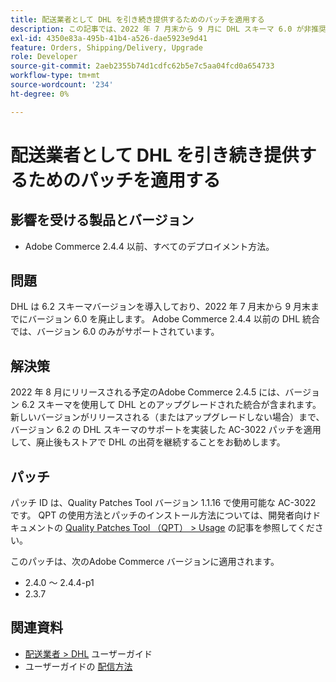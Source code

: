 ```yaml
---
title: 配送業者として DHL を引き続き提供するためのパッチを適用する
description: この記事では、2022 年 7 月末から 9 月に DHL スキーマ 6.0 が非推奨（廃止予定）になった後も、Adobe Commerce 2.4.4 以前を使用しているマーチャントが DHL 配送を引き続き提供できるパッチを提供します。
exl-id: 4350e83a-495b-41b4-a526-dae5923e9d41
feature: Orders, Shipping/Delivery, Upgrade
role: Developer
source-git-commit: 2aeb2355b74d1cdfc62b5e7c5aa04fcd0a654733
workflow-type: tm+mt
source-wordcount: '234'
ht-degree: 0%

---
```


# 配送業者として DHL を引き続き提供するためのパッチを適用する


## 影響を受ける製品とバージョン

* Adobe Commerce 2.4.4 以前、すべてのデプロイメント方法。

## 問題

DHL は 6.2 スキーマバージョンを導入しており、2022 年 7 月末から 9 月末までにバージョン 6.0 を廃止します。 Adobe Commerce 2.4.4 以前の DHL 統合では、バージョン 6.0 のみがサポートされています。

## 解決策

2022 年 8 月にリリースされる予定のAdobe Commerce 2.4.5 には、バージョン 6.2 スキーマを使用して DHL とのアップグレードされた統合が含まれます。 新しいバージョンがリリースされる（またはアップグレードしない場合）まで、バージョン 6.2 の DHL スキーマのサポートを実装した AC-3022 パッチを適用して、廃止後もストアで DHL の出荷を継続することをお勧めします。

## パッチ

パッチ ID は、Quality Patches Tool バージョン 1.1.16 で使用可能な AC-3022 です。
QPT の使用方法とパッチのインストール方法については、開発者向けドキュメントの [Quality Patches Tool （QPT） > Usage](https://experienceleague.adobe.com/ja/docs/commerce-operations/tools/quality-patches-tool/usage) の記事を参照してください。

このパッチは、次のAdobe Commerce バージョンに適用されます。

* 2.4.0 ～ 2.4.4-p1
* 2.3.7

## 関連資料

* [ 配送業者 > DHL](https://experienceleague.adobe.com/ja/docs/commerce-admin/stores-sales/delivery/shipping-carriers/dhl) ユーザーガイド
* ユーザーガイドの [ 配信方法 ](https://experienceleague.adobe.com/ja/docs/commerce-admin/config/sales/delivery-methods)
